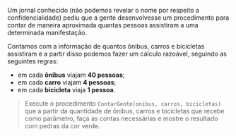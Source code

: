 Um jornal conhecido (não podemos revelar o nome por respeito a confidencialidade) pediu que a gente desenvolvesse um procedimento para contar de maneira aproximada quantas pessoas assistiram a uma determinada manifestação.

Contamos com a informação de quantos ônibus, carros e bicicletas assistiram e a partir disso podemos fazer um cálculo razoável,  seguindo as seguintes regras:

* em cada **ônibus** viajam **40 pessoas**;
* em cada **carro** viajam **4 pessoas**;
* em cada **bicicleta** viaja **1 pessoa**.

> Execute o procedimento `ContarGente(onibus, carros, bicicletas)` que a partir da quantidade de ônibus, carros e bicicletas que recebe como parâmetro, faça as contas necessárias e  mostre o resultado com pedras da cor verde.
